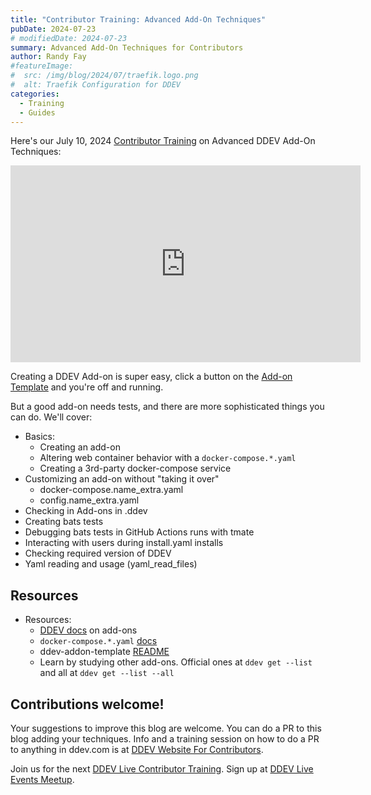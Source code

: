 ```yaml
---
title: "Contributor Training: Advanced Add-On Techniques"
pubDate: 2024-07-23
# modifiedDate: 2024-07-23
summary: Advanced Add-On Techniques for Contributors
author: Randy Fay
#featureImage:
#  src: /img/blog/2024/07/traefik.logo.png
#  alt: Traefik Configuration for DDEV
categories:
  - Training
  - Guides
---
```




Here's our July 10, 2024 [Contributor Training](/blog/category/training) on Advanced DDEV Add-On Techniques:

<div class="video-container">
<iframe width="560" height="315" src="https://www.youtube.com/embed/DzFa6CiHxzs?si=cMMx19RcIwQm23gs" title="YouTube video player" frameborder="0" allow="accelerometer; autoplay; clipboard-write; encrypted-media; gyroscope; picture-in-picture; web-share" referrerpolicy="strict-origin-when-cross-origin" allowfullscreen></iframe>
</div>

Creating a DDEV Add-on is super easy, click a button on the [Add-on Template](https://github.com/ddev/ddev-addon-template) and you're off and running.

But a good add-on needs tests, and there are more sophisticated things you can do. We'll cover:


- Basics:
  - Creating an add-on
  - Altering web container behavior with a `docker-compose.*.yaml`
  - Creating a 3rd-party docker-compose service
- Customizing an add-on without "taking it over"
  - docker-compose.name_extra.yaml
  - config.name_extra.yaml
- Checking in Add-ons in .ddev
- Creating bats tests
- Debugging bats tests in GitHub Actions runs with tmate
- Interacting with users during install.yaml installs
- Checking required version of DDEV
- Yaml reading and usage (yaml_read_files)


## Resources

- Resources:
  - [DDEV docs](https://ddev.readthedocs.io/en/stable/users/extend/additional-services/) on add-ons
  - `docker-compose.*.yaml` [docs](https://ddev.readthedocs.io/en/stable/users/extend/custom-compose-files/)
  - ddev-addon-template [README](https://github.com/ddev/ddev-addon-template)
  - Learn by studying other add-ons. Official ones at `ddev get --list` and all at `ddev get --list --all`

## Contributions welcome!

Your suggestions to improve this blog are welcome. You can do a PR to this blog adding your techniques. Info and a training session on how to do a PR to anything in ddev.com is at [DDEV Website For Contributors](/blog/ddev-website-for-contributors/).

Join us for the next [DDEV Live Contributor Training](/blog/contributor-training/). Sign up at [DDEV Live Events Meetup](https://www.meetup.com/ddev-events/events/).

